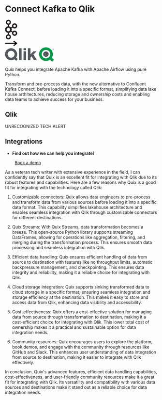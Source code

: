 # Connect Kafka to Qlik

<div class="connect-images cards blog-grid-card" markdown>
<div>
<img src="../images/kafka_logo.png" width="40px" />
</div>
<div>
<img src="../images/arrow.svg" width="40px" />
</div>
<div>
<img src="./images/qlik_1.jpg" />
</div>
</div>

Quix helps you integrate Apache Kafka with Apache Airflow using pure Python.

Transform and pre-process data, with the new alternative to Confluent Kafka Connect, before loading it into a specific format, simplifying data lake house arthitectures, reducing storage and ownership costs and enabling data teams to achieve success for your business.

## Qlik

UNRECOGNIZED TECH ALERT

## Integrations

<div class="grid cards" markdown>

- __Find out how we can help you integrate!__

    <a class="md-button md-button--primary" href="https://share.hsforms.com/1iW0TmZzKQMChk0lxd_tGiw4yjw2?__hstc=175542013.2303933fbd746c0ac86d9ccbe9bc9100.1728383268831.1729603416735.1729620918855.31&__hssc=175542013.1.1729620918855&__hsfp=2132701734" target="_blank" style="margin:.5rem;">Book a demo</a>

</div>


As a veteran tech writer with extensive experience in the field, I can confidently say that Quix is an excellent fit for integrating with Qlik due to its robust features and capabilities. Here are a few reasons why Quix is a good fit for integrating with the technology called Qlik:

1. Customizable connectors: Quix allows data engineers to pre-process and transform data from various sources before loading it into a specific data format. This capability simplifies lakehouse architecture and enables seamless integration with Qlik through customizable connectors for different destinations.

2. Quix Streams: With Quix Streams, data transformation becomes a breeze. This open-source Python library supports streaming DataFrames, allowing for operations like aggregation, filtering, and merging during the transformation process. This ensures smooth data processing and seamless integration with Qlik.

3. Efficient data handling: Quix ensures efficient handling of data from source to destination with features like no throughput limits, automatic backpressure management, and checkpointing. This ensures data integrity and reliability, making it a reliable choice for integrating with Qlik.

4. Cloud storage integration: Quix supports sinking transformed data to cloud storage in a specific format, ensuring seamless integration and storage efficiency at the destination. This makes it easy to store and access data from Qlik, enhancing data visibility and accessibility.

5. Cost-effectiveness: Quix offers a cost-effective solution for managing data from source through transformation to destination, making it a cost-efficient choice for integrating with Qlik. This lower total cost of ownership makes it a practical and sustainable option for data integration needs.

6. Community resources: Quix encourages users to explore the platform, book demos, and engage with the community through resources like GitHub and Slack. This enhances user understanding of data integration from source to destination, making it easier to integrate with Qlik effectively.

In conclusion, Quix's advanced features, efficient data handling capabilities, cost-effectiveness, and user-friendly community resources make it a great fit for integrating with Qlik. Its versatility and compatibility with various data sources and destinations make it stand out as a reliable choice for data integration needs.


